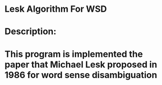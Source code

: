 # Lesk Algorithm For WSD
# Description:
# This program is implemented the paper that Michael Lesk proposed in 1986 for word sense disambiguation